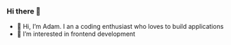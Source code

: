 ### Hi there 👋
- 👋 Hi, I’m Adam. I an a coding enthusiast who loves to build applications
- 👀 I’m interested in frontend development
